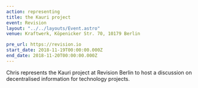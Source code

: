 ```yaml
---
action: representing
title: the Kauri project
event: Revision
layout: "../../layouts/Event.astro"
venue: Kraftwerk, Köpenicker Str. 70, 10179 Berlin

pre_url: https://revision.io
start_date: 2018-11-19T00:00:00.000Z
end_date: 2018-11-20T00:00:00.000Z
---
```


Chris represents the Kauri project at Revision Berlin to host a discussion on decentralised information for technology projects.
